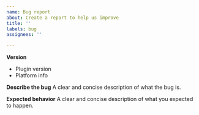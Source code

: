```yaml
---
name: Bug report
about: Create a report to help us improve
title: ''
labels: bug
assignees: ''

---
```


**Version**
 - Plugin version
 - Platform info

**Describe the bug**
A clear and concise description of what the bug is.

**Expected behavior**
A clear and concise description of what you expected to happen.
